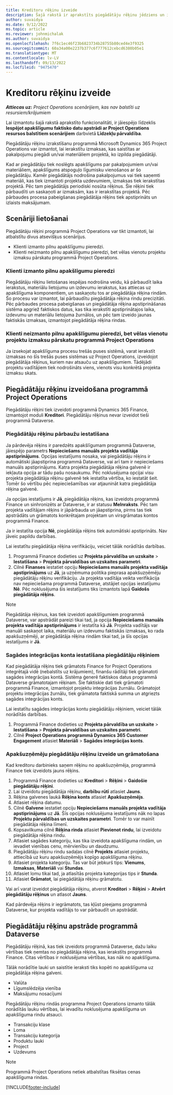 ```yaml
---
title: Kreditoru rēķinu izveide
description: Šajā rakstā ir aprakstīts piegādātāju rēķinu jēdziens un izskaidrots, kā tos izveidot programmā Microsoft Dynamics 365 Project Operations.
author: suvaidya
ms.date: 9/12/2022
ms.topic: article
ms.reviewer: johnmichalak
ms.author: suvaidya
ms.openlocfilehash: 7f6c1ec46f23b6823734b28755b80ced4e3f9325
ms.sourcegitcommit: 60a34a00e2237b377c6f777612cebcd6380b05e1
ms.translationtype: MT
ms.contentlocale: lv-LV
ms.lasthandoff: 09/13/2022
ms.locfileid: "9475470"
---
```

# <a name="create-vendor-invoices"></a>Kreditoru rēķinu izveide

_**Attiecas uz:** Project Operations scenārijiem, kas nav balstīti uz resursiem/krājumiem_

Lai izmantotu šajā rakstā aprakstīto funkcionalitāti, ir jāiespējo līdzeklis **Iespējot apakšlīgumu faktisko datu apstrādi ar Project Operations resursos balstītiem scenārijiem** darbvietā **Līdzekļu pārvaldība**.

Piegādātāju rēķinu izrakstīšanu programmā Microsoft Dynamics 365 Project Operations var izmantot, lai ierakstītu izmaksas, kas saistītas ar pakalpojumu piegādi un/vai materiāliem projektā, ko izpilda piegādātāji.

Kad ar piegādātāju tiek noslēgts apakšlīgums par pakalpojumiem un/vai materiāliem, apakšlīgums atspoguļo līgumisku vienošanos ar šo piegādātāju. Kamēr piegādātājs nodrošina pakalpojumus vai tiek saņemti materiāli, kas tiek izmantoti projekta uzdevumiem, izmaksas tiek ierakstītas projektā. Pēc tam piegādātājs periodiski nosūta rēķinus. Šie rēķini tiek pārbaudīti un saskaņoti ar izmaksām, kas ir ierakstītas projektā. Pēc pārbaudes procesa pabeigšanas piegādātāja rēķins tiek apstiprināts un izlaists maksājumam.

## <a name="scenarios-for-use"></a>Scenāriji lietošanai

Piegādātāju rēķini programmā Project Operations var tikt izmantoti, lai atbalstītu divus atsevišķus scenārijus.

- Klienti izmanto pilnu apakšlīgumu pieredzi.
- Klienti neizmanto pilnu apakšlīgumu pieredzi, bet vēlas vienotu projektu izmaksu pārskatu programmā Project Operations.

### <a name="customers-use-the-full-subcontracting-experiences"></a>Klienti izmanto pilnu apakšlīgumu pieredzi

Piegādātāju rēķinu lietošanas iespējas nodrošina veidu, kā pārbaudīt laika ierakstus, materiālu lietojumu un izdevumu ierakstus, kas attiecas uz apakšlīguma komponentiem, un saskaņotu tos ar piegādātāja rēķina rindām. Šo procesu var izmantot, lai pārbaudītu piegādātāja rēķina rindu precizitāti. Pēc pārbaudes procesa pabeigšanas un piegādātāja rēķina apstiprināšanas sistēma apgriež faktiskos datus, kas tika ierakstīti apstiprinātajos laika, izdevumu un materiālu lietojuma žurnālos, un pēc tam izveido jaunas faktiskās izmaksas, izmantojot piegādātāja rēķina rindas.

### <a name="customers-dont-use-the-full-subcontracting-experiences-but-want-to-have-a-unified-view-of-costs-on-projects-in-project-operations"></a>Klienti neizmanto pilnu apakšlīgumu pieredzi, bet vēlas vienotu projektu izmaksu pārskatu programmā Project Operations

Ja izsekojat apakšlīguma procesu trešās puses sistēmā, varat ierakstīt izmaksas no šīs trešās puses sistēmas uz Project Operations, izveidojot piegādātāja rēķinus, kuriem nav atsauču uz apakšlīgumiem. Tādējādi projektu vadītājiem tiek nodrošināts viens, vienots visu konkrētā projekta izmaksu skats.

## <a name="create-vendor-invoices-in-project-operations"></a>Piegādātāju rēķinu izveidošana programmā Project Operations

Piegādātāju rēķini tiek izveidoti programmā Dynamics 365 Finance, izmantojot moduli **Kreditori**. Piegādātāju rēķinus nevar izveidot tieši programmā Dataverse.

### <a name="set-up-vendor-invoice-verification"></a>Piegādātāju rēķinu pārbaužu iestatīšana

Ja pārdevēja rēķins ir paredzēts apakšlīgumam programmā Dataverse, jāiespējo parametrs **Nepieciešams manuāls projekta vadītāja apstiprinājums**. Opcijas iestatījums nosaka, vai piegādātāju rēķins ir automātiski jāapstiprina programmā Dataverse, vai arī tam ir nepieciešams manuāls apstiprinājums. Katra projekta piegādātāja rēķina galvenē ir iekļauta opcija ar tādu pašu nosaukumu. Pēc noklusējuma opcijai visu projekta piegādātāja rēķinu galvenē tek iestatīta vērtība, ko iestatāt šeit. Tomēr šo vērtību pēc nepieciešamības var atjaunināt katra piegādātāja rēķina galvenē.

Ja opcijas iestatījums ir **Jā**, piegādātāja rēķins, kas izveidots programmā Finance un sinhronizēts ar Dataverse, ir ar statusu **Melnraksts**. Pēc tam projekta vadītājam rēķins ir jāpārbauda un jāapstiprina, pirms tas tiek apstrādāts un grāmatots konkrētajam projektam un virsgrāmatas kontos programmā Finance.

Ja ir iestatīta opcija **Nē**, piegādātāja rēķins tiek automātiski apstiprināts. Nav jāveic papildu darbības.

Lai iestatītu piegādātāja rēķina verifikāciju, veiciet tālāk norādītās darbības.

1. Programmā Finance dodieties uz **Projekta pārvaldība un uzskaite** \> **Iestatīšana** \> **Projekta pārvaldības un uzskaites parametri**.
1. Cilnē **Finanses** iestatiet opciju **Nepieciešams manuāls projekta vadītāja apstiprinājums** uz **Jā**, ja uzņēmuma politika pieprasa apakšuzņēmēju piegādātāju rēķinu verifikāciju. Ja projekta vadītāja veikta verifikācija nav nepieciešama programmā Dataverse, atstājiet opcijas iestatījumu **Nē**. Pēc noklusējuma šis iestatījums tiks izmantots lapā **Gaidošs piegādātāja rēķins**.

> [!NOTE]
> Piegādātāja rēķinus, kas tiek izveidoti apakšlīgumiem programmā Dataverse, var apstrādāt pareizi tikai tad, ja opcija **Nepieciešams manuāls projekta vadītāja apstiprinājums** ir iestatīta kā **Jā**. Projekta vadītājs var manuāli saskaņot laika, materiālu un izdevumu faktiskās izmaksas, ko rada apakšuzņēmēji, ar piegādātāja rēķina rindām tikai tad, ja šīs opcijas iestatījums ir **Jā**.

### <a name="set-up-a-procurement-integration-account-for-vendor-invoices"></a>Sagādes integrācijas konta iestatīšana piegādātāju rēķiniem

Kad piegādātāja rēķins tiek grāmatots Finance for Project Operations integrētajā vidē (nebalstīts uz krājumiem), finanšu rādītāji tiek grāmatoti sagādes integrācijas kontā. Sistēma ģenerē faktiskos datus programmā Dataverse grāmatotajam rēķinam. Šie faktiskie dati tiek grāmatoti programmā Finance, izmantojot projektu integrācijas žurnālu. Grāmatojot projektu integrācijas žurnālu, tiek grāmatota faktiskā summa un atgriezts sagādes integrācijas konts.

Lai iestatītu sagādes integrācijas kontu piegādātāju rēķiniem, veiciet tālāk norādītās darbības.

1. Programmā Finance dodieties uz **Projekta pārvaldība un uzskaite** \> **Iestatīšana** \> **Projekta pārvaldības un uzskaites parametri**.
1. Cilnē **Project Operations programmā Dynamics 365 Customer Engagement** atlasiet **Materiāli** \> **Sagādes integrācijas konts**.

### <a name="create-and-post-subcontract-vendor-invoices"></a>Apakšuzņēmēju piegādātāju rēķinu izveide un grāmatošana

Kad kreditoru darbinieks saņem rēķinu no apakšuzņēmēja, programmā Finance tiek izveidots jauns rēķins.

1. Programmā Finance dodieties uz **Kreditori** \> **Rēķini** \> **Gaidošie piegādātāju rēķini**.
1. Lai izveidotu piegādātāja rēķinu, **darbību rūtī** atlasiet **Jauns**.
1. Rēķina galvenes laukā **Rēķina konts** atlasiet **Apakšuzņēmējs**.
1. Atlasiet rēķina datumu.
1. Cilnē **Galvene** iestatiet opciju **Nepieciešams manuāls projekta vadītāja apstiprinājums** uz **Jā**. Šīs opcijas noklusējuma iestatījums nāk no lapas **Projektu pārvaldības un uzskaites parametri**. Tomēr to var mainīt piegādātāja rēķina līmenī.
1. Kopsavilkuma cilnē **Rēķina rinda** atlasiet **Pievienot rindu**, lai izveidotu piegādātāja rēķina rindu.
1. Atlasiet sagādes kategoriju, kas tika izveidota apakšlīguma rindām, un ievadiet vienības cenu, mērvienību un daudzumu.
1. Piegādātāju rēķinu rindu sadaļas cilnē **Projekts** atlasiet projektu, attiecībā uz kuru apakšuzņēmējs kopīgo apakšlīguma rēķinu.
1. Atlasiet projekta kategoriju. Tas var būt jebkurš tips: **Vienums**, **Izmaksas**, **Materiāli** vai **Stundas**.
1. Atlasiet lomu tikai tad, ja atlasītās projekta kategorijas tips ir **Stunda**.
1. Atlasiet **Grāmatot**, lai piegādātāja rēķinu grāmatotu.

Vai arī varat izveidot piegādātāja rēķinu, atverot **Kreditori** \> **Rēķini** \> **Atvērt piegādātāju rēķinus** un atlasot **Jauns**.

Kad pārdevēja rēķins ir iegrāmatots, tas kļūst pieejams programmā Dataverse, kur projekta vadītājs to var pārbaudīt un apstrādāt.

## <a name="vendor-invoice-processing-in-dataverse"></a>Piegādātāju rēķinu apstrāde programmā Dataverse

Piegādātāju rēķinā, kas tiek izveidots programmā Dataverse, dažu laiku vērtības tiek ņemtas no piegādātāja rēķina, kas ierakstīts programmā Finance. Citas vērtības ir noklusējuma vērtības, kas nāk no apakšlīguma.

Tālāk norādītie lauki un saistītie ieraksti tiks kopēti no apakšlīguma uz piegādātāja rēķina galveni.

- Valūta
- Līgumslēdzēja vienība
- Maksājumu nosacījumi

Piegādātāju rēķinu rindās programma Project Operations izmanto tālāk norādītās lauku vērtības, lai ievadītu noklusējuma apakšlīguma un apakšlīguma rindu atsauci.

- Transakciju klase
- Loma
- Transakciju kategorija
- Produktu lauki
- Project
- Uzdevums

> [!NOTE]
> Programmā Project Operations netiek atbalstītas fiksētas cenas apakšlīguma rindas.

[!INCLUDE[footer-include](../includes/footer-banner.md)]
